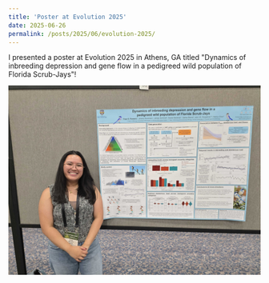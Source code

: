 ```yaml
---
title: 'Poster at Evolution 2025'
date: 2025-06-26
permalink: /posts/2025/06/evolution-2025/
---
```


I presented a poster at Evolution 2025 in Athens, GA titled "Dynamics of inbreeding depression and gene flow in a pedigreed wild population of Florida Scrub-Jays"!<p>

<img src="/images/evolution2025.jpg" alt="Evolution 2025 poster" width="506" height="379" title="Evolution2025">